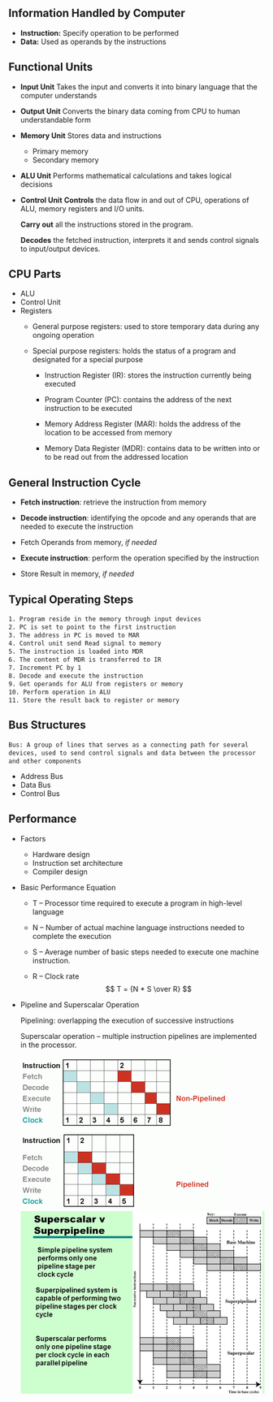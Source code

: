 ## Information Handled by Computer

- **Instruction:** Specify operation to be performed
- **Data:** Used as operands by the instructions

## Functional Units

 -  **Input Unit**
	   Takes the input and converts it into binary language that the computer understands
 - **Output Unit**
	  Converts the binary data coming from CPU to human understandable form
 - **Memory Unit**
	 Stores data and instructions
     - Primary memory
     - Secondary memory
 - **ALU Unit**
	  Performs mathematical calculations and takes logical decisions
 - **Control Unit**
	  **Controls** the data flow in and out of CPU, operations of ALU, memory registers and I/O units.	
	
	  **Carry out** all the instructions stored in the program.
	
	  **Decodes** the fetched instruction, interprets it and sends control signals to input/output devices.

## CPU Parts

   - ALU
   - Control Unit
   - Registers
	   - General purpose registers: used to store temporary data during any ongoing operation
	   
	   - Special purpose registers: holds the status of a program and designated for a special purpose
	   
		   - Instruction Register (IR): stores the instruction currently being executed
		   
		   - Program Counter (PC): contains the address of the next instruction to be executed
		   
		   - Memory Address Register (MAR): holds the address of the location to be accessed from memory
		   
		   - Memory Data Register (MDR): contains data to be written into or to be read out from the addressed location


## General Instruction Cycle
  - **Fetch instruction**: retrieve the instruction from memory
  
  - **Decode instruction**: identifying the opcode and any operands that are needed to execute the instruction
  
  - Fetch Operands from memory, *if needed*
  
  - **Execute instruction**: perform the operation specified by the instruction
  
  - Store Result in memory, *if needed*

## Typical Operating Steps
	1. Program reside in the memory through input devices
	2. PC is set to point to the first instruction
	3. The address in PC is moved to MAR
	4. Control unit send Read signal to memory
	5. The instruction is loaded into MDR
	6. The content of MDR is transferred to IR
	7. Increment PC by 1
	8. Decode and execute the instruction
	9. Get operands for ALU from registers or memory
	10. Perform operation in ALU
	11. Store the result back to register or memory

## Bus Structures
	Bus: A group of lines that serves as a connecting path for several devices, used to send control signals and data between the processor and other components
  - Address Bus
  - Data Bus
  - Control Bus
## Performance
  - Factors
	  - Hardware design
	  - Instruction set architecture
	  - Compiler design
  - Basic Performance Equation
	- T – Processor time required to execute a program in high-level language
	
	-  N – Number of actual machine language instructions needed to complete the execution
	
	- S – Average number of basic steps needed to execute one machine instruction.
	
	- R – Clock rate
	$$ T = {N * S \over R} $$

 - Pipeline and Superscalar Operation
	
	Pipelining: overlapping the execution of successive instructions
	
	Superscalar operation – multiple instruction pipelines are implemented in the processor.
	  
	![Pipeline Vs Non Pipeline](images/Non-Pipline_vs_Pipline.png)
	![Pipeline Vs Non Pipeline](images/Superscalar_Superpipeline.jpg)
